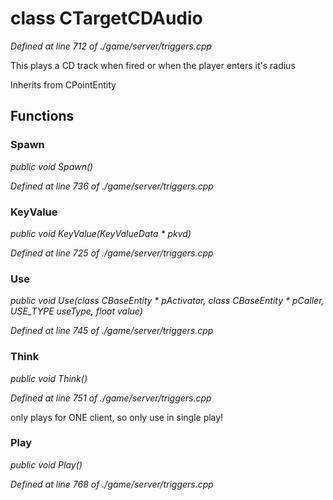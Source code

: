 # class CTargetCDAudio

*Defined at line 712 of ./game/server/triggers.cpp*

 This plays a CD track when fired or when the player enters it's radius



Inherits from CPointEntity



## Functions

### Spawn

*public void Spawn()*

*Defined at line 736 of ./game/server/triggers.cpp*

### KeyValue

*public void KeyValue(KeyValueData * pkvd)*

*Defined at line 725 of ./game/server/triggers.cpp*

### Use

*public void Use(class CBaseEntity * pActivator, class CBaseEntity * pCaller, USE_TYPE useType, float value)*

*Defined at line 745 of ./game/server/triggers.cpp*

### Think

*public void Think()*

*Defined at line 751 of ./game/server/triggers.cpp*

 only plays for ONE client, so only use in single play!

### Play

*public void Play()*

*Defined at line 768 of ./game/server/triggers.cpp*



